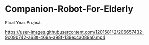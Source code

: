 # Companion-Robot-For-Elderly
Final Year Project


https://user-images.githubusercontent.com/120158142/206657432-9c09b742-a630-469a-a98f-139ec4a089a0.mp4

